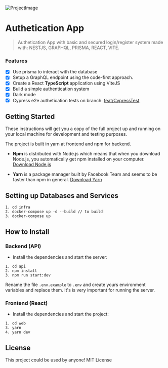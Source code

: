 ![ProjectImage](https://i.imgur.com/6UJfaxW.png)
# Authetication App 

> Authetication App with basic and secured login/register system made with: NESTJS, GRAPHQL, PRISMA, REACT, VITE.

### Features

- [x] Use prisma to interact with the database
- [x] Setup a GraphQL endpoint using the code-first approach.
- [x] Create a React __TypeScript__ application using ViteJS
- [x] Build a simple authentication system
- [x] Dark mode
- [x] Cypress e2e authetication tests on branch: [feat/CypressTest](https://github.com/FelipeQueiroz/ContabullExercice/tree/feat/CypressTest)

## Getting Started

These instructions will get you a copy of the full project up and running on your local machine for development and testing purposes.

The project is built in yarn at frontend and npm for backend.

* **Npm** is distributed with Node.js which means that when you download Node.js, you automatically get npm installed on your computer. [Download Node.js](https://nodejs.org/en/download/)

* **Yarn** is a package manager built by Facebook Team and seems to be faster than npm in general.  [Download Yarn](https://yarnpkg.com/en/docs/install)

## Setting up Databases and Services

```
1. cd infra
2. docker-compose up -d --build // to build
3. docker-compose up
```

## How to Install

### Backend (API)

* Install the dependencies and start the server:

```
1. cd api
2. npm install
3. npm run start:dev
```

Rename the file `.env.example` to `.env` and create yours environment variables and replace them. It's is very important for running the server.

### Frontend (React)

* Install the dependencies and start the project:

```
1. cd web
3. yarn
4. yarn dev
```

## License

This project could be used by anyone! MIT License
